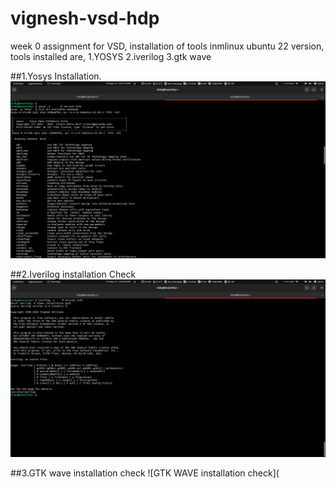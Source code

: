 # vignesh-vsd-hdp
week 0 assignment for VSD, installation of tools inmlinux ubuntu 22 version, tools installed are,
1.YOSYS
2.iverilog
3.gtk wave

##1.Yosys Installation.
![Yosys Installation](https://github.com/Vigneshs-Er/vignesh-vsd-hdp/blob/main/Images/Screenshot%20from%202025-09-19%2014-07-20.png)

##2.Iverilog installation Check
![Iverilog Installation](https://github.com/Vigneshs-Er/vignesh-vsd-hdp/blob/main/Images/Screenshot%20from%202025-09-19%2014-07-52.png)

##3.GTK wave installation check
![GTK WAVE installation check](
